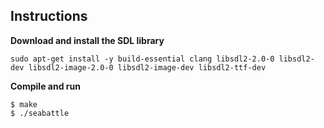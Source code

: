 ## Instructions

**Download and install the SDL library**

````
sudo apt-get install -y build-essential clang libsdl2-2.0-0 libsdl2-dev libsdl2-image-2.0-0 libsdl2-image-dev libsdl2-ttf-dev
````

**Compile and run**

````
$ make
$ ./seabattle
````
